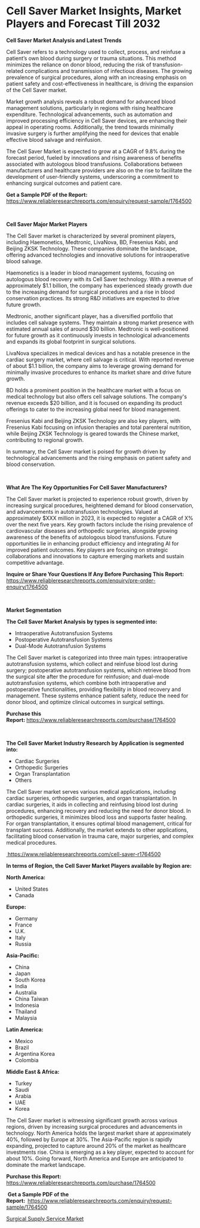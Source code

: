 <p><h1>Cell Saver Market Insights, Market Players and Forecast Till 2032</h1></p><p><strong>Cell Saver Market Analysis and Latest Trends</strong></p>
<p><p>Cell Saver refers to a technology used to collect, process, and reinfuse a patient’s own blood during surgery or trauma situations. This method minimizes the reliance on donor blood, reducing the risk of transfusion-related complications and transmission of infectious diseases. The growing prevalence of surgical procedures, along with an increasing emphasis on patient safety and cost-effectiveness in healthcare, is driving the expansion of the Cell Saver market.</p><p>Market growth analysis reveals a robust demand for advanced blood management solutions, particularly in regions with rising healthcare expenditure. Technological advancements, such as automation and improved processing efficiency in Cell Saver devices, are enhancing their appeal in operating rooms. Additionally, the trend towards minimally invasive surgery is further amplifying the need for devices that enable effective blood salvage and reinfusion.</p><p>The Cell Saver Market is expected to grow at a CAGR of 9.8% during the forecast period, fueled by innovations and rising awareness of benefits associated with autologous blood transfusions. Collaborations between manufacturers and healthcare providers are also on the rise to facilitate the development of user-friendly systems, underscoring a commitment to enhancing surgical outcomes and patient care.</p></p>
<p><strong>Get a Sample PDF of the Report:&nbsp;</strong> <a href="https://www.reliableresearchreports.com/enquiry/request-sample/1764500?utm_campaign=3047&utm_medium=2&utm_source=Github&utm_content=ia&utm_term=04032025&utm_id=cell-saver">https://www.reliableresearchreports.com/enquiry/request-sample/1764500</a></p>
<p>&nbsp;</p>
<p><strong>Cell Saver Major Market Players</strong></p>
<p><p>The Cell Saver market is characterized by several prominent players, including Haemonetics, Medtronic, LivaNova, BD, Fresenius Kabi, and Beijing ZKSK Technology. These companies dominate the landscape, offering advanced technologies and innovative solutions for intraoperative blood salvage.</p><p>Haemonetics is a leader in blood management systems, focusing on autologous blood recovery with its Cell Saver technology. With a revenue of approximately $1.1 billion, the company has experienced steady growth due to the increasing demand for surgical procedures and a rise in blood conservation practices. Its strong R&D initiatives are expected to drive future growth.</p><p>Medtronic, another significant player, has a diversified portfolio that includes cell salvage systems. They maintain a strong market presence with estimated annual sales of around $30 billion. Medtronic is well-positioned for future growth as it continuously invests in technological advancements and expands its global footprint in surgical solutions.</p><p>LivaNova specializes in medical devices and has a notable presence in the cardiac surgery market, where cell salvage is critical. With reported revenue of about $1.1 billion, the company aims to leverage growing demand for minimally invasive procedures to enhance its market share and drive future growth.</p><p>BD holds a prominent position in the healthcare market with a focus on medical technology but also offers cell salvage solutions. The company's revenue exceeds $20 billion, and it is focused on expanding its product offerings to cater to the increasing global need for blood management.</p><p>Fresenius Kabi and Beijing ZKSK Technology are also key players, with Fresenius Kabi focusing on infusion therapies and total parenteral nutrition, while Beijing ZKSK Technology is geared towards the Chinese market, contributing to regional growth.</p><p>In summary, the Cell Saver market is poised for growth driven by technological advancements and the rising emphasis on patient safety and blood conservation.</p></p>
<p>&nbsp;</p>
<p><strong>What Are The Key Opportunities For Cell Saver Manufacturers?</strong></p>
<p><p>The Cell Saver market is projected to experience robust growth, driven by increasing surgical procedures, heightened demand for blood conservation, and advancements in autotransfusion technologies. Valued at approximately $XXX million in 2023, it is expected to register a CAGR of X% over the next five years. Key growth factors include the rising prevalence of cardiovascular diseases and orthopedic surgeries, alongside growing awareness of the benefits of autologous blood transfusions. Future opportunities lie in enhancing product efficiency and integrating AI for improved patient outcomes. Key players are focusing on strategic collaborations and innovations to capture emerging markets and sustain competitive advantage.</p></p>
<p><strong>Inquire or Share Your Questions If Any Before Purchasing This Report:</strong> <a href="https://www.reliableresearchreports.com/enquiry/pre-order-enquiry/1764500?utm_campaign=3047&utm_medium=2&utm_source=Github&utm_content=ia&utm_term=04032025&utm_id=cell-saver">https://www.reliableresearchreports.com/enquiry/pre-order-enquiry/1764500</a></p>
<p>&nbsp;</p>
<p><strong>Market Segmentation</strong></p>
<p><strong>The Cell Saver Market Analysis by types is segmented into:</strong></p>
<p><ul><li>Intraoperative Autotransfusion Systems</li><li>Postoperative Autotransfusion Systems</li><li>Dual-Mode Autotransfusion Systems</li></ul></p>
<p><p>The Cell Saver market is categorized into three main types: intraoperative autotransfusion systems, which collect and reinfuse blood lost during surgery; postoperative autotransfusion systems, which retrieve blood from the surgical site after the procedure for reinfusion; and dual-mode autotransfusion systems, which combine both intraoperative and postoperative functionalities, providing flexibility in blood recovery and management. These systems enhance patient safety, reduce the need for donor blood, and optimize clinical outcomes in surgical settings.</p></p>
<p><strong>Purchase this Report:&nbsp;</strong><a href="https://www.reliableresearchreports.com/purchase/1764500?utm_campaign=3047&utm_medium=2&utm_source=Github&utm_content=ia&utm_term=04032025&utm_id=cell-saver">https://www.reliableresearchreports.com/purchase/1764500</a></p>
<p>&nbsp;</p>
<p><strong>The Cell Saver Market Industry Research by Application is segmented into:</strong></p>
<p><ul><li>Cardiac Surgeries</li><li>Orthopedic Surgeries</li><li>Organ Transplantation</li><li>Others</li></ul></p>
<p><p>The Cell Saver market serves various medical applications, including cardiac surgeries, orthopedic surgeries, and organ transplantation. In cardiac surgeries, it aids in collecting and reinfusing blood lost during procedures, enhancing recovery and reducing the need for donor blood. In orthopedic surgeries, it minimizes blood loss and supports faster healing. For organ transplantation, it ensures optimal blood management, critical for transplant success. Additionally, the market extends to other applications, facilitating blood conservation in trauma care, major surgeries, and complex medical procedures.</p></p>
<p><a href="https://www.reliableresearchreports.com/cell-saver-r1764500?utm_campaign=3047&utm_medium=2&utm_source=Github&utm_content=ia&utm_term=04032025&utm_id=cell-saver">&nbsp;https://www.reliableresearchreports.com/cell-saver-r1764500</a></p>
<p><strong>In terms of Region, the Cell Saver Market Players available by Region are:</strong></p>
<p>
    <p> <strong> North America: </strong>
        <ul>
            <li>United States</li>
            <li>Canada</li>
        </ul>
        </p> 
    <p> <strong> Europe: </strong>
        <ul>
            <li>Germany</li>
            <li>France</li>
            <li>U.K.</li>
            <li>Italy</li>
            <li>Russia</li>
        </ul>
        </p> 
    <p> <strong> Asia-Pacific: </strong>
        <ul>
            <li>China</li>
            <li>Japan</li>
            <li>South Korea</li>
            <li>India</li>
            <li>Australia</li>
            <li>China Taiwan</li>
            <li>Indonesia</li>
            <li>Thailand</li>
            <li>Malaysia</li>
        </ul>
        </p> 
    <p> <strong> Latin America: </strong>
        <ul>
            <li>Mexico</li>
            <li>Brazil</li>
            <li>Argentina Korea</li>
            <li>Colombia</li>
        </ul>
        </p> 
    <p> <strong> Middle East & Africa: </strong>
        <ul>
            <li>Turkey</li>
            <li>Saudi</li>
            <li>Arabia</li>
            <li>UAE</li>
            <li>Korea</li>
        </ul>
    </p>
    </p>
<p><p>The Cell Saver market is witnessing significant growth across various regions, driven by increasing surgical procedures and advancements in technology. North America holds the largest market share at approximately 40%, followed by Europe at 30%. The Asia-Pacific region is rapidly expanding, projected to capture around 20% of the market as healthcare investments rise. China is emerging as a key player, expected to account for about 10%. Going forward, North America and Europe are anticipated to dominate the market landscape.</p></p>
<p><strong>Purchase this Report: </strong><a href="https://www.reliableresearchreports.com/purchase/1764500?utm_campaign=3047&utm_medium=2&utm_source=Github&utm_content=ia&utm_term=04032025&utm_id=cell-saver">https://www.reliableresearchreports.com/purchase/1764500</a></p>
<p>&nbsp;<strong>Get a Sample PDF of the Report:&nbsp;&nbsp;</strong><a href="https://www.reliableresearchreports.com/enquiry/request-sample/1764500?utm_campaign=3047&utm_medium=2&utm_source=Github&utm_content=ia&utm_term=04032025&utm_id=cell-saver">https://www.reliableresearchreports.com/enquiry/request-sample/1764500</a></p>
<p><strong></strong></p>
<p><p><a href="https://github.com/ivvrgibi/Market-Research-Report-List-1/blob/main/surgical-supply-service-market.md?utm_campaign=3047&utm_medium=2&utm_source=Github&utm_content=ia&utm_term=04032025&utm_id=cell-saver">Surgical Supply Service Market</a></p></p>